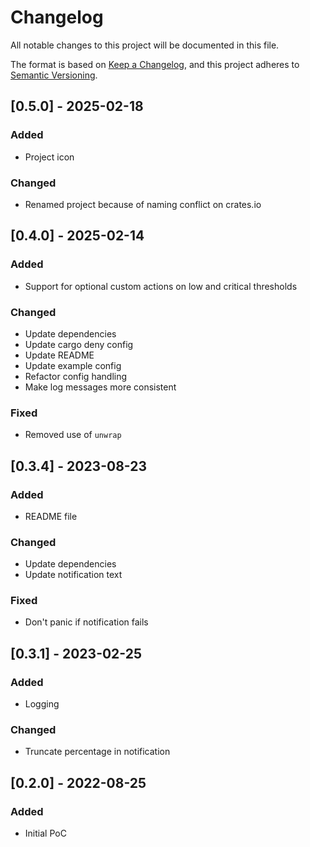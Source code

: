 # Changelog

All notable changes to this project will be documented in this file.

The format is based on [Keep a Changelog](https://keepachangelog.com/en/1.1.0/),
and this project adheres to [Semantic Versioning](https://semver.org/spec/v2.0.0.html).

## [0.5.0] - 2025-02-18

### Added

- Project icon

### Changed

- Renamed project because of naming conflict on crates.io

## [0.4.0] - 2025-02-14

### Added

- Support for optional custom actions on low and critical thresholds

### Changed

- Update dependencies
- Update cargo deny config
- Update README
- Update example config
- Refactor config handling
- Make log messages more consistent

### Fixed

- Removed use of `unwrap`

## [0.3.4] - 2023-08-23

### Added

- README file

### Changed

- Update dependencies
- Update notification text

### Fixed

- Don't panic if notification fails

## [0.3.1] - 2023-02-25

### Added

- Logging

### Changed

- Truncate percentage in notification

## [0.2.0] - 2022-08-25

### Added

- Initial PoC
